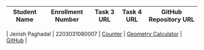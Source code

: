 | Student Name | Enrollment Number | Task 3 URL | Task 4 URL  | GitHub Repository URL |
|---|---|---|---|---|

| Jenish Paghadal | 2203031080007 | [Counter](https://jsassignment-git-jsass4-jenish-paghadals-projects.vercel.app/counter.html) | [Geometry Calculator](https://jsassignment-omega.vercel.app/calc.html) | [GitHub](https://github.com/ItsJESH/JSAssignment) |
